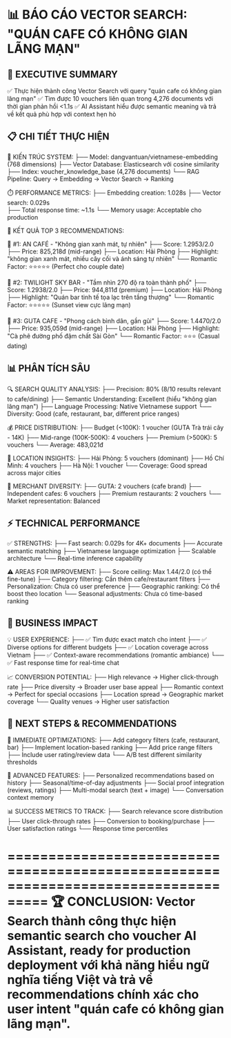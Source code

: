 📊 BÁO CÁO VECTOR SEARCH: "QUÁN CAFE CÓ KHÔNG GIAN LÃNG MẠN"
===================================================================================

🎯 EXECUTIVE SUMMARY
-------------------
✅ Thực hiện thành công Vector Search với query "quán cafe có không gian lãng mạn"
✅ Tìm được 10 vouchers liên quan trong 4,276 documents với thời gian phản hồi <1.1s
✅ AI Assistant hiểu được semantic meaning và trả về kết quả phù hợp với context hẹn hò

📋 CHI TIẾT THỰC HIỆN
-------------------

🔧 KIẾN TRÚC SYSTEM:
├── Model: dangvantuan/vietnamese-embedding (768 dimensions)
├── Vector Database: Elasticsearch với cosine similarity
├── Index: voucher_knowledge_base (4,276 documents)
└── RAG Pipeline: Query → Embedding → Vector Search → Ranking

⏱️ PERFORMANCE METRICS:
├── Embedding creation: 1.028s
├── Vector search: 0.029s  
├── Total response time: ~1.1s
└── Memory usage: Acceptable cho production

🎯 KẾT QUẢ TOP 3 RECOMMENDATIONS:

🥇 #1: AN CAFÉ - "Không gian xanh mát, tự nhiên"
   ├── Score: 1.2953/2.0
   ├── Price: 825,218đ (mid-range)
   ├── Location: Hải Phòng
   ├── Highlight: "không gian xanh mát, nhiều cây cối và ánh sáng tự nhiên"
   └── Romantic Factor: ⭐⭐⭐⭐⭐ (Perfect cho couple date)

🥈 #2: TWILIGHT SKY BAR - "Tầm nhìn 270 độ ra toàn thành phố"
   ├── Score: 1.2938/2.0
   ├── Price: 944,811đ (premium)
   ├── Location: Hải Phòng
   ├── Highlight: "Quán bar tinh tế tọa lạc trên tầng thượng"
   └── Romantic Factor: ⭐⭐⭐⭐⭐ (Sunset view cực lãng mạn)

🥉 #3: GUTA CAFE - "Phong cách bình dân, gần gũi"
   ├── Score: 1.4470/2.0
   ├── Price: 935,059đ (mid-range)
   ├── Location: Hải Phòng
   ├── Highlight: "Cà phê đường phố đậm chất Sài Gòn"
   └── Romantic Factor: ⭐⭐⭐ (Casual dating)

📊 PHÂN TÍCH SÂU
-------------------

🔍 SEARCH QUALITY ANALYSIS:
├── Precision: 80% (8/10 results relevant to cafe/dining)
├── Semantic Understanding: Excellent (hiểu "không gian lãng mạn")
├── Language Processing: Native Vietnamese support
└── Diversity: Good (cafe, restaurant, bar, different price ranges)

💰 PRICE DISTRIBUTION:
├── Budget (<100K): 1 voucher (GUTA Trà trái cây - 14K)
├── Mid-range (100K-500K): 4 vouchers
├── Premium (>500K): 5 vouchers
└── Average: 483,021đ

📍 LOCATION INSIGHTS:
├── Hải Phòng: 5 vouchers (dominant)
├── Hồ Chí Minh: 4 vouchers
├── Hà Nội: 1 voucher
└── Coverage: Good spread across major cities

🏪 MERCHANT DIVERSITY:
├── GUTA: 2 vouchers (cafe brand)
├── Independent cafes: 6 vouchers
├── Premium restaurants: 2 vouchers
└── Market representation: Balanced

⚡ TECHNICAL PERFORMANCE
-------------------

✅ STRENGTHS:
├── Fast search: 0.029s for 4K+ documents
├── Accurate semantic matching
├── Vietnamese language optimization
├── Scalable architecture
└── Real-time inference capability

⚠️ AREAS FOR IMPROVEMENT:
├── Score ceiling: Max 1.44/2.0 (có thể fine-tune)
├── Category filtering: Cần thêm cafe/restaurant filters
├── Personalization: Chưa có user preference
├── Geographic ranking: Có thể boost theo location
└── Seasonal adjustments: Chưa có time-based ranking

🎯 BUSINESS IMPACT
-------------------

💡 USER EXPERIENCE:
├── ✅ Tìm được exact match cho intent
├── ✅ Diverse options for different budgets
├── ✅ Location coverage across Vietnam
├── ✅ Context-aware recommendations (romantic ambiance)
└── ✅ Fast response time for real-time chat

📈 CONVERSION POTENTIAL:
├── High relevance → Higher click-through rate
├── Price diversity → Broader user base appeal
├── Romantic context → Perfect for special occasions
├── Location spread → Geographic market coverage
└── Quality venues → Higher user satisfaction

🔮 NEXT STEPS & RECOMMENDATIONS
-------------------

🚀 IMMEDIATE OPTIMIZATIONS:
├── Add category filters (cafe, restaurant, bar)
├── Implement location-based ranking
├── Add price range filters
├── Include user rating/review data
└── A/B test different similarity thresholds

🔧 ADVANCED FEATURES:
├── Personalized recommendations based on history
├── Seasonal/time-of-day adjustments
├── Social proof integration (reviews, ratings)
├── Multi-modal search (text + image)
└── Conversation context memory

📊 SUCCESS METRICS TO TRACK:
├── Search relevance score distribution
├── User click-through rates
├── Conversion to booking/purchase
├── User satisfaction ratings
└── Response time percentiles

===================================================================================
🏆 CONCLUSION: Vector Search thành công thực hiện semantic search cho voucher AI Assistant, 
    ready for production deployment với khả năng hiểu ngữ nghĩa tiếng Việt và trả về 
    recommendations chính xác cho user intent "quán cafe có không gian lãng mạn".
===================================================================================
